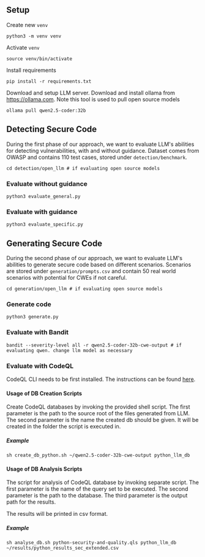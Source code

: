 ## Setup

Create new `venv`

    python3 -m venv venv

Activate `venv`

    source venv/bin/activate

Install requirements

    pip install -r requirements.txt

Download and setup LLM server. Download and install ollama from https://ollama.com. Note this tool is used to pull open source models

    ollama pull qwen2.5-coder:32b 

## Detecting Secure Code
During the first phase of our approach, we want to evaluate LLM's abilities for detecting vulnerabilities, with and without guidance. Dataset comes from OWASP and contains 110 test cases, stored under `detection/benchmark`.

    cd detection/open_llm # if evaluating open source models

### Evaluate without guidance

    python3 evaluate_general.py

### Evaluate with guidance

    python3 evaluate_specific.py

## Generating Secure Code
During the second phase of our approach, we want to evaluate LLM's abilities to generate secure code based on different scenarios. Scenarios are stored under `generation/prompts.csv` and contain 50 real world scenarios with potential for CWEs if not careful.

    cd generation/open_llm # if evaluating open source models

### Generate code

    python3 generate.py

### Evaluate with Bandit

    bandit --severity-level all -r qwen2.5-coder-32b-cwe-output # if evaluating qwen. change llm model as necessary

### Evaluate with CodeQL
CodeQL CLI needs to be first installed. The instructions can be found [here](https://codeql.github.com/docs/codeql-cli/getting-started-with-the-codeql-cli/). 

#### Usage of DB Creation Scripts
Create CodeQL databases by invoking the provided shell script.
The first parameter is the path to the source root of the files generated from LLM.
The second parameter is the name the created db should be given. It will be created in the folder the script is executed in.

##### Example

`sh create_db_python.sh ~/qwen2.5-coder-32b-cwe-output python_llm_db`


#### Usage of DB Analysis Scripts
The script for analysis of CodeQL database by invoking separate script.
The first parameter is the name of the query set to be executed.
The second parameter is the path to the database.
The third parameter is the output path for the results.

The results will be printed in csv format.

##### Example 

`sh analyse_db.sh python-security-and-quality.qls python_llm_db ~/results/python_results_sec_extended.csv`
